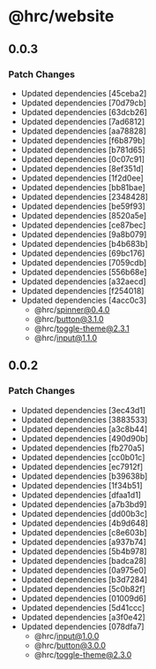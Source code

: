 # @hrc/website

## 0.0.3

### Patch Changes

- Updated dependencies [45ceba2]
- Updated dependencies [70d79cb]
- Updated dependencies [63dcb26]
- Updated dependencies [7ad6812]
- Updated dependencies [aa78828]
- Updated dependencies [f6b879b]
- Updated dependencies [b781d65]
- Updated dependencies [0c07c91]
- Updated dependencies [8ef351d]
- Updated dependencies [1f2d0ee]
- Updated dependencies [bb81bae]
- Updated dependencies [2348428]
- Updated dependencies [be59f93]
- Updated dependencies [8520a5e]
- Updated dependencies [ce87bec]
- Updated dependencies [9a8b079]
- Updated dependencies [b4b683b]
- Updated dependencies [69bc176]
- Updated dependencies [7059cdb]
- Updated dependencies [556b68e]
- Updated dependencies [a32aecd]
- Updated dependencies [f254018]
- Updated dependencies [4acc0c3]
  - @hrc/spinner@0.4.0
  - @hrc/button@3.1.0
  - @hrc/toggle-theme@2.3.1
  - @hrc/input@1.1.0

## 0.0.2

### Patch Changes

- Updated dependencies [3ec43d1]
- Updated dependencies [3883533]
- Updated dependencies [a3c8b44]
- Updated dependencies [490d90b]
- Updated dependencies [fb270a5]
- Updated dependencies [cc0b01c]
- Updated dependencies [ec7912f]
- Updated dependencies [b39638b]
- Updated dependencies [1f34b51]
- Updated dependencies [dfaa1d1]
- Updated dependencies [a7b3bd9]
- Updated dependencies [dd00b3c]
- Updated dependencies [4b9d648]
- Updated dependencies [c8e603b]
- Updated dependencies [a937b74]
- Updated dependencies [5b4b978]
- Updated dependencies [badca28]
- Updated dependencies [0a975e0]
- Updated dependencies [b3d7284]
- Updated dependencies [5c0b82f]
- Updated dependencies [01009d6]
- Updated dependencies [5d41ccc]
- Updated dependencies [a3f0e42]
- Updated dependencies [078dfa7]
  - @hrc/input@1.0.0
  - @hrc/button@3.0.0
  - @hrc/toggle-theme@2.3.0
